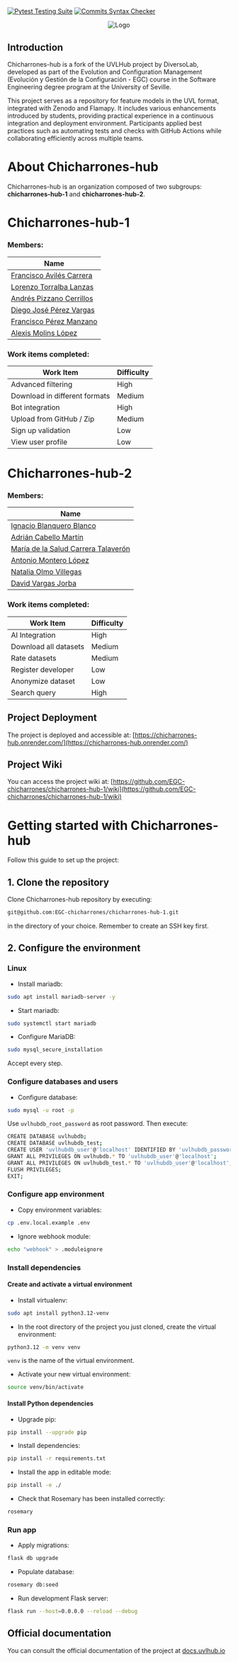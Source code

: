 ## <div align="center">

[![Pytest Testing Suite](https://github.com/diverso-lab/uvlhub/actions/workflows/tests.yml/badge.svg?branch=main)](https://github.com/diverso-lab/uvlhub/actions/workflows/tests.yml)
[![Commits Syntax Checker](https://github.com/diverso-lab/uvlhub/actions/workflows/commits.yml/badge.svg?branch=main)](https://github.com/diverso-lab/uvlhub/actions/workflows/commits.yml)

</div>

<div align="center">
  <img src="https://www.uvlhub.io/static/img/logos/logo-light.svg" alt="Logo">
</div>

## Introduction

Chicharrones-hub is a fork of the UVLHub project by DiversoLab, developed as part of the Evolution and Configuration Management (Evolución y Gestión de la Configuración - EGC) course in the Software Engineering degree program at the University of Seville.

This project serves as a repository for feature models in the UVL format, integrated with Zenodo and Flamapy. It includes various enhancements introduced by students, providing practical experience in a continuous integration and deployment environment. Participants applied best practices such as automating tests and checks with GitHub Actions while collaborating efficiently across multiple teams.

# About Chicharrones-hub

Chicharrones-hub is an organization composed of two subgroups: **chicharrones-hub-1** and **chicharrones-hub-2**.

# Chicharrones-hub-1

### Members:

| Name                       |
|----------------------------|
| [Francisco Avilés Carrera](https://github.com/franavi) |
| [Lorenzo Torralba Lanzas](https://github.com/lorenx16)   |
| [Andrés Pizzano Cerrillos](https://github.com/andpizcer) |
| [Diego José Pérez Vargas](https://github.com/DXD-Tech) |
| [Francisco Pérez Manzano](https://github.com/FranciscoPerezUS)  |
| [Alexis Molins López](https://github.com/alemollop)      |

### Work items completed:

| Work Item                  | Difficulty |
|----------------------------|------------|
| Advanced filtering         | High       |
| Download in different formats | Medium  |
| Bot integration            | High       |
| Upload from GitHub / Zip   | Medium     |
| Sign up validation         | Low        |
| View user profile          | Low        |

# Chicharrones-hub-2

### Members:

| Name                            |
|---------------------------------|
| [Ignacio Blanquero Blanco](https://github.com/ignblabla)        |
| [Adrián Cabello Martín](https://github.com/Adrcabmar)         |
| [María de la Salud Carrera Talaverón](https://github.com/maryycarrera) |
| [Antonio Montero López](https://github.com/antonio-mz)         |
| [Natalia Olmo Villegas](https://github.com/nataliaaolmo)          |
| [David Vargas Jorba](https://github.com/vDavidd)             |

### Work items completed:

| Work Item                  | Difficulty |
|----------------------------|------------|
| AI Integration             | High       |
| Download all datasets      | Medium     |
| Rate datasets              | Medium     |
| Register developer         | Low        |
| Anonymize dataset          | Low        |
| Search query               | High       |

## Project Deployment

The project is deployed and accessible at: [https://chicharrones-hub.onrender.com/](https://chicharrones-hub.onrender.com/)

## Project Wiki

You can access the project wiki at: [https://github.com/EGC-chicharrones/chicharrones-hub-1/wiki](https://github.com/EGC-chicharrones/chicharrones-hub-1/wiki)

# Getting started with Chicharrones-hub

Follow this guide to set up the project:

## 1. Clone the repository
Clone Chicharrones-hub repository by executing:

```bash
git@github.com:EGC-chicharrones/chicharrones-hub-1.git
```

in the directory of your choice. Remember to create an SSH key first.

## 2. Configure the environment
### Linux
- Install mariadb:

```bash
sudo apt install mariadb-server -y
```

- Start mariadb:

```bash
sudo systemctl start mariadb
```

- Configure MariaDB:

```bash
sudo mysql_secure_installation
```

Accept every step.

### Configure databases and users

- Configure database:

```bash
sudo mysql -u root -p
```

Use `uvlhubdb_root_password` as root password. Then execute:

```bash
CREATE DATABASE uvlhubdb;
CREATE DATABASE uvlhubdb_test;
CREATE USER 'uvlhubdb_user'@'localhost' IDENTIFIED BY 'uvlhubdb_password';
GRANT ALL PRIVILEGES ON uvlhubdb.* TO 'uvlhubdb_user'@'localhost';
GRANT ALL PRIVILEGES ON uvlhubdb_test.* TO 'uvlhubdb_user'@'localhost';
FLUSH PRIVILEGES;
EXIT;
```

### Configure app environment

- Copy environment variables:

```bash
cp .env.local.example .env
```

- Ignore webhook module:

```bash
echo "webhook" > .moduleignore
```

### Install dependencies

#### Create and activate a virtual environment

- Install virtualenv:

```bash
sudo apt install python3.12-venv
```

- In the root directory of the project you just cloned, create the virtual environment:

```bash
python3.12 -m venv venv
```

`venv` is the name of the virtual environment.

- Activate your new virtual environment:

```bash
source venv/bin/activate
```

#### Install Python dependencies

- Upgrade pip:

```bash
pip install --upgrade pip
```

- Install dependencies:

```bash
pip install -r requirements.txt
```

- Install the app in editable mode:

```bash
pip install -e ./
```

- Check that Rosemary has been installed correctly:

```bash
rosemary
```

### Run app

- Apply migrations:

```bash
flask db upgrade
```

- Populate database:

```bash
rosemary db:seed
```

- Run development Flask server:

```bash
flask run --host=0.0.0.0 --reload --debug
```

## Official documentation

You can consult the official documentation of the project at [docs.uvlhub.io](https://docs.uvlhub.io/)


